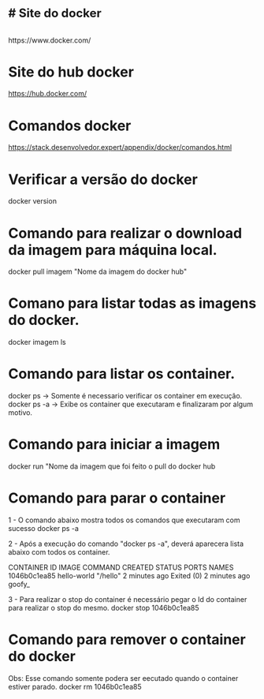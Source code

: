 <h4 style="font-size: 24px;"># Site do docker</h1>
https://www.docker.com/

# Site do hub docker
https://hub.docker.com/

# Comandos docker 
https://stack.desenvolvedor.expert/appendix/docker/comandos.html

# Verificar a versão do docker
 docker version

# Comando para realizar o download da imagem para máquina local.
docker pull imagem "Nome da imagem do docker hub"

# Comano para listar todas as imagens do docker.
docker imagem ls

# Comando para listar os container.
docker ps    -> Somente é necessario verificar os container em execução.
docker ps -a -> Exibe os container que executaram e finalizaram por algum motivo.

# Comando para iniciar a imagem
docker run "Nome da imagem  que foi feito o pull do docker hub

# Comando para parar o container
1 - O comando abaixo mostra todos os comandos que executaram com sucesso
docker ps -a

2 - Após a execução do comando "docker ps -a", deverá aparecera lista abaixo com todos os container.

CONTAINER ID   IMAGE         COMMAND    CREATED         STATUS                     PORTS     NAMES
1046b0c1ea85   hello-world   "/hello"   2 minutes ago   Exited (0) 2 minutes ago             goofy_

3 - Para realizar o stop do container é necessário pegar o Id do container para realizar o stop do mesmo.
docker stop  1046b0c1ea85

# Comando para remover o container do docker
Obs: Esse comando somente podera ser eecutado quando o container estiver parado.
docker rm 1046b0c1ea85

















